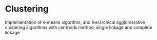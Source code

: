 # Clustering
Implementation of k-means algorithm; and hierarchical agglomerative clustering algorithms with centroids method, single linkage and complete linkage
